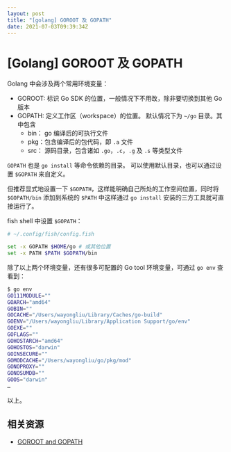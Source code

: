 ```yaml
---
layout: post
title: "[golang] GOROOT 及 GOPATH﻿"
date: 2021-07-03T09:39:34Z
---
```

# [Golang] GOROOT 及 GOPATH﻿

Golang 中会涉及两个常用环境变量：

- GOROOT: 标识 Go SDK 的位置，一般情况下不用改，除非要切换到其他 Go 版本
- GOPATH: 定义工作区（workspace）的位置。 默认情况下为 `~/go` 目录。其中包含
    - bin： go 编译后的可执行文件
    - pkg：包含编译后的包代码，即 `.a` 文件
    - src： 源码目录，包含诸如 `.go`，`.c`，`.g` 及 `.s` 等类型文件

`GOPATH` 也是 `go install` 等命令依赖的目录。 可以使用默认目录，也可以通过设置 `$GOPATH` 来自定义。


但推荐显式地设置一下 `$GOPATH`，这样能明确自己所处的工作空间位置，同时将 `$GOPATH/bin` 添加到系统的 `$PATH` 中这样通过 `go install` 安装的三方工具就可直接运行了。

fish shell 中设置 `$GOPATH`：


```sh
# ~/.config/fish/config.fish

set -x GOPATH $HOME/go # 或其他位置
set -x PATH $PATH $GOPATH/bin
```

除了以上两个环境变量，还有很多可配置的 Go tool 环境变量，可通过 `go env` 查看到：

```sh
$ go env
GO111MODULE=""
GOARCH="amd64"
GOBIN=""
GOCACHE="/Users/wayongliu/Library/Caches/go-build"
GOENV="/Users/wayongliu/Library/Application Support/go/env"
GOEXE=""
GOFLAGS=""
GOHOSTARCH="amd64"
GOHOSTOS="darwin"
GOINSECURE=""
GOMODCACHE="/Users/wayongliu/go/pkg/mod"
GONOPROXY=""
GONOSUMDB=""
GOOS="darwin"
…
```

以上。

## 相关资源

- [GOROOT and GOPATH﻿](https://www.jetbrains.com/help/go/configuring-goroot-and-gopath.html)

